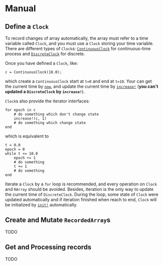 # Manual

## Define a `Clock` 

To record changes of array automatically, the array must refer to a time
variable called `Clock`, and you must use a `Clock` storing your time variable. 
There are different types of `Clock`s: [`ContinuousClock`](@ref) for
continuous-time process and [`DiscreteClock`](@ref) for discrete.

Once you have defined a `Clock`, like:
```@expample manual
c = ContinuousClock(10.0);
```
which create a `ContinuousClock` start at ``t=0`` and end at `t=10`.
Your can get the current time by [`now`](@ref), and update the current time by
[`increase!`](@ref) (**you can't updated a `DiscreteClock` by `increase!`**).

`Clock`s also provide the iterator interfaces:
```@expample manual
for epoch in c
    # do something which don't change state
    increase!(c, 1)
    # do something which change state
end
```
which is equivalent to
```@example equivalent
t = 0.0
epoch = 0
while t <= 10.0
    epoch += 1
    # do something
    t += 1
    # do something
end
```
Iterate a `Clock` by a `for` loop is recommended, and every operation on `Clock`
and `RArray` should be avoided. Besides, iteration is the only way to update
the current time of `DiscreteClock`. During the loop, some state of `Clock`
were updated automatically and if iteration finished when reach to end, `Clock`
will be initialized by [`init!`](@ref) automatically.

## Create and Mutate `RecordedArray`s

TODO

## Get and Processing records

TODO